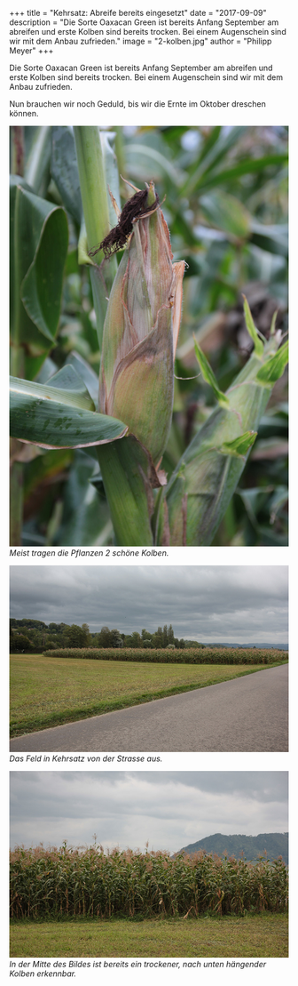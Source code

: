 +++
title = "Kehrsatz: Abreife bereits eingesetzt"
date = "2017-09-09"
description = "Die Sorte Oaxacan Green ist bereits Anfang September am abreifen und erste Kolben sind bereits trocken. Bei einem Augenschein sind wir mit dem Anbau zufrieden."
image = "2-kolben.jpg"
author = "Philipp Meyer"
+++

Die Sorte Oaxacan Green ist bereits Anfang September am abreifen und erste Kolben sind bereits trocken. Bei einem Augenschein sind wir mit dem Anbau zufrieden.

Nun brauchen wir noch Geduld, bis wir die Ernte im Oktober dreschen können.


![2 Kolben](2-kolben.jpg)   
*Meist tragen die Pflanzen 2 schöne Kolben.*

![Maisfeld](maisfeld-1.jpg)   
*Das Feld in Kehrsatz von der Strasse aus.*

![Maisfeld](maisfeld-2.jpg)   
*In der Mitte des Bildes ist bereits ein trockener, nach unten hängender Kolben erkennbar.*
